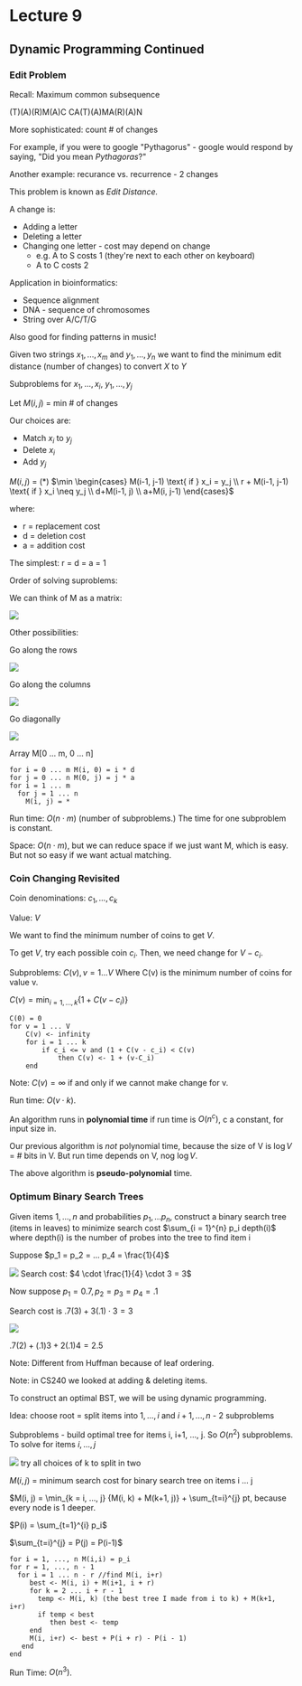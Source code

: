 # Lecture 9

## Dynamic Programming Continued

### Edit Problem

Recall: Maximum common subsequence

(T)(A)(R)M(A)C
CA(T)(A)MA(R)(A)N

More sophisticated: count # of changes

For example, if you were to google "Pythagorus" - google would respond by saying, "Did you mean *Pythagoras*?"

Another example: recurance vs. recurrence - 2 changes

This problem is known as *Edit Distance.*

A change is:
* Adding a letter
* Deleting a letter
* Changing one letter - cost may depend on change
	* e.g. A to S costs 1 (they're next to each other on keyboard)
	* A to C costs 2

Application in bioinformatics:
* Sequence alignment
* DNA - sequence of chromosomes
* String over A/C/T/G

Also good for finding patterns in music!

Given two strings $x_1, ..., x_m$ and $y_1, ..., y_n$ we want to find the minimum edit distance (number of changes) to convert $X$ to $Y$

Subproblems for $x_1, ..., x_i$, $y_1, ..., y_j$

Let $M(i, j)$ = min # of changes

Our choices are:
* Match $x_i$ to $y_j$
* Delete $x_i$
* Add $y_j$

$M(i,j)$ = (*) $\min \begin{cases} M(i-1, j-1) \text{ if } x_i = y_j \\ r + M(i-1, j-1) \text{ if } x_i \neq y_j \\ d+M(i-1, j) \\ a+M(i, j-1) \end{cases}$

where:
* r = replacement cost
* d = deletion cost
* a = addition cost

The simplest: r = d = a = 1

Order of solving suproblems:

We can think of M as a matrix:

![](https://i.imgur.com/DE6BhZj.png)

Other possibilities:

Go along the rows

![](https://i.imgur.com/SMhZh0C.png)

Go along the columns

![](https://i.imgur.com/qOmy7tq.png)

Go diagonally

![](https://i.imgur.com/EIME3gT.png)

Array M[0 ... m, 0 ... n]

```
for i = 0 ... m M(i, 0) = i * d
for j = 0 ... n M(0, j) = j * a
for i = 1 ... m
  for j = 1 ... n
    M(i, j) = *
```

Run time: $O(n \cdot m)$ (number of subproblems.) The time for one subproblem is constant.

Space: $O(n \cdot m)$, but we can reduce space if we just want M, which is easy. But not so easy if we want actual matching.

### Coin Changing Revisited

Coin denominations: $c_1, ..., c_k$

Value: $V$

We want to find the minimum number of coins to get $V$.

To get $V$, try each possible coin $c_i$. Then, we need change for $V - c_i$.

Subproblems: $C(v), v = 1 ... V$ Where C(v) is the minimum number of coins for value v.

$C(v) = \min_{i = 1, ..., k} \{1 + C(v - c_i)\}$

```
C(0) = 0
for v = 1 ... V
	C(v) <- infinity
	for i = 1 ... k
		if c_i <= v and (1 + C(v - c_i) < C(v)
			then C(v) <- 1 + (v-C_i)
	end
```
Note: $C(v) = \infty$ if and only if we cannot make change for v.

Run time: $O(v \cdot k)$.

An algorithm runs in **polynomial time** if run time is $O(n^c)$, c a constant, for input size in.

Our previous algorithm is *not* polynomial time, because the size of V is $\log V$ = # bits in V. But run time depends on V, nog $\log V.$

The above algorithm is **pseudo-polynomial** time.

### Optimum Binary Search Trees

Given items $1, ..., n$ and probabilities $p_1, ... p_n$, construct a binary search tree (items in leaves) to minimize search cost $\sum_{i = 1}^{n} p_i depth(i)$ where depth(i) is the number of probes into the tree to find item i

Suppose $p_1 = p_2 = ... p_4 = \frac{1}{4}$

![](https://i.imgur.com/92yv9m6.png) Search cost: $4 \cdot \frac{1}{4} \cdot 3 = 3$

Now suppose $p_1 = 0.7, p_2 = p_3 = p_4 = .1$

Search cost is $.7(3) + 3(.1) \cdot 3 = 3$

![](https://i.imgur.com/ueNXydD.png)

$.7(2) + (.1)3 + 2(.1)4 = 2.5$

Note: Different from Huffman because of leaf ordering.

Note: in CS240 we looked at adding & deleting items.

To construct an optimal BST, we will be using dynamic programming.

Idea: choose root = split items into $1, ..., i$ and $i+1, ..., n$ - 2 subproblems

Subproblems - build optimal tree for items i, i+1, ..., j. So $O(n^2)$ subproblems. To solve for items $i, ..., j$

![](https://i.imgur.com/Wplhc0r.png) try all choices of k to split in two

$M(i, j)$ = minimum search cost for binary search tree on items i ... j

$M(i, j) = \min_{k = i, ..., j} \{M(i, k) + M(k+1, j)\} + \sum_{t=i}^{j} pt, because every node is 1 deeper.

$P(i) = \sum_{t=1}^{i} p_i$

$\sum_{t=i}^{j} = P(j) = P(i-1)$

```
for i = 1, ..., n M(i,i) = p_i
for r = 1, ..., n - 1
  for i = 1 ... n - r //find M(i, i+r)
     best <- M(i, i) + M(i+1, i + r)
     for k = 2 ... i + r - 1
       temp <- M(i, k) (the best tree I made from i to k) + M(k+1, i+r)
       if temp < best
		  then best <- temp
	 end
	 M(i, i+r) <- best + P(i + r) - P(i - 1)
   end
end
```

Run Time: $O(n^3)$.